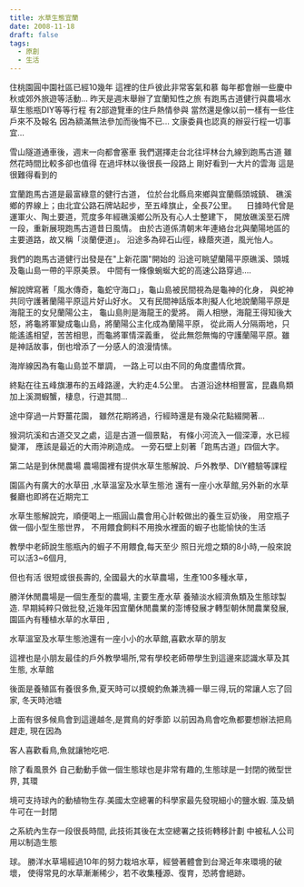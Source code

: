 ```yaml
---
title: 水草生態宜蘭
date: 2008-11-18
draft: false
tags:
  - 原創
  - 生活
---
```

住桃園圓中園社區已經10幾年
這裡的住戶彼此非常客氣和慕
每年都會辦一些慶中秋或郊外旅遊等活動...
昨天是週末舉辦了宜蘭知性之旅
有跑馬古道健行與農場水草生態瓶DIY等等行程
有2部遊覽車的住戶熱情參與
當然還是像以前一樣有一些住戶來不及報名
因為額滿無法參加而後悔不已...
文康委員也認真的辦妥行程一切事宜...

雪山隧道通車後，週末一向都會塞車
我們選擇走台北往坪林台九線到跑馬古道
雖然花時間比較多卻也值得
在過坪林以後很長一段路上
剛好看到一大片的雲海
這是很難得看到的

宜蘭跑馬古道是最富綠意的健行古道，
位於台北縣烏來鄉與宜蘭縣頭城鎮、
礁溪鄉的界線上；由北宜公路石牌站起步，至五峰旗止，全長7公里。
　日據時代曾是運軍火、陶土要道，荒度多年經礁溪鄉公所及有心人士整建下，
開放礁溪至石牌一段，重新展現跑馬古道昔日風情。
由於古道係清朝末年連絡台北與蘭陽地區的主要道路，故又稱「淡蘭便道」。
沿途多為碎石山徑，綠蔭夾道，風光怡人。

我們的跑馬古道健行出發是在"上新花園"開始的
沿途可眺望蘭陽平原礁溪、頭城及龜山島一帶的平原美景。
中間有一條像蜿蜒大蛇的高速公路穿過....

解說牌寫著「風水傳奇，龜蛇守海口」，龜山島被民間視為是龜神的化身，
與蛇神共同守護著蘭陽平原這片好山好水。
又有民間神話版本則擬人化地說蘭陽平原是海龍王的女兒蘭陽公主，
龜山島則是海龍王的愛將。
兩人相戀，海龍王得知後大怒，將龜將軍變成龜山島，將蘭陽公主化成為蘭陽平原，
從此兩人分隔兩地，只能遙遙相望，苦苦相思，而龜將軍情深義重，
從此無怨無悔的守護蘭陽平原。雖是神話故事，倒也增添了一分感人的浪漫情愫。

海岸線因為有龜山島並不單調，
一路上可以由不同的角度盡情欣賞。

終點在往五峰旗瀑布的五峰路邊，大約走4.5公里。
古道沿途林相豐富，昆蟲鳥類加上溪澗蝦蟹，棲息，行遊其間...

途中穿過一片野薑花園，
雖然花期將過，行經時還是有幾朵花點綴開著...



猴洞坑溪和古道交叉之處，這是古道一個景點，
有條小河流入一個深潭，水已經變渾，
應該是最近的大雨沖刷造成。
一旁石壁上刻著「跑馬古道」四個大字。

第二站是到休閒農場
農場園裡有提供水草生態解說、戶外教學、DIY體驗等課程

園區內有廣大的水草田 ,水草溫室及水草生態池
還有一座小水草館,另外新的水草餐廳也即將在近期完工

水草生態解說完，順便喝上一瓶圓山農會用心計較做出的養生豆奶後，
用空瓶子做一個小型生態世界，
不用餵食飼料不用換水裡面的蝦子也能愉快的生活

教學中老師說生態瓶內的蝦子不用餵食,每天至少
照日光燈之類的8小時,一般來說可以活3~6個月,

但也有活
很短或很長壽的,
全國最大的水草農場，生產100多種水草，


勝洋休閒農場是一個生產型的農場,
主要生產水草 養殖淡水經濟魚類及生態球製造. 
早期純粹只做批發,近幾年因宜蘭休閒農業的澎博發展才轉型朝休閒農業發展,
園區內有種植水草的水草田 ,

水草溫室及水草生態池還有一座小小的水草館,喜歡水草的朋友

這裡也是小朋友最佳的戶外教學場所,常有學校老師帶學生到這邊來認識水草及其生態, 
水草館

後面是養殖區有養很多魚,夏天時可以摸蜆釣魚兼洗褲一舉三得,玩的常讓人忘了回家,
冬天時池塘

上面有很多候鳥會到這邊越冬,是賞鳥的好季節  以前因為鳥會吃魚都要想辦法把鳥趕走,
現在因為

客人喜歡看鳥,魚就讓牠吃吧.

除了看風景外 自己動動手做一個生態球也是非常有趣的,生態球是一封閉的微型世界,
其環

境可支持球內的動植物生存.美國太空總署的科學家最先發現細小的鹽水蝦.
藻及蝸牛可在一封閉

之系統內生存一段很長時間,
此技術其後在太空總署之技術轉移計劃 中被私人公司 用以制造生態

球。
勝洋水草場經過10年的努力栽培水草，經營著體會到台灣近年來環境的破壞，
使得常見的水草漸漸稀少，若不收集種源、復育，恐將會絕跡。